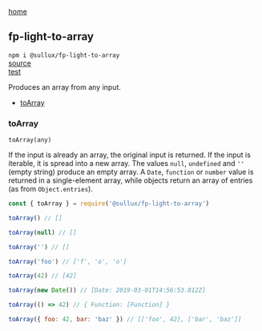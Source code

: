 [home](https://github.com/Sullux/fp-light/blob/master/README.md)

## fp-light-to-array

`npm i @sullux/fp-light-to-array`  
[source](https://github.com/Sullux/fp-light/blob/master/lib/to-array/to-array.js)  
[test](https://github.com/Sullux/fp-light/blob/master/lib/to-array/to-array.spec.js)  

Produces an array from any input.

* [toArray](#toarray)

### toArray

`toArray(any)`

If the input is already an array, the original input is returned. If the input is iterable, it is spread into a new array. The values `null`, `undefined` and `''` (empty string) produce an empty array. A `Date`, `function` or `number` value is returned in a single-element array, while objects return an array of entries (as from `Object.entries`).

```javascript
const { toArray } = require('@sullux/fp-light-to-array')

toArray() // []

toArray(null) // []

toArray('') // []

toArray('foo') // ['f', 'o', 'o']

toArray(42) // [42]

toArray(new Date()) // [Date: 2019-03-01T14:56:53.812Z]

toArray(() => 42) // { Function: [Function] }

toArray({ foo: 42, bar: 'baz' }) // [['foo', 42], ['bar', 'baz']]
```
